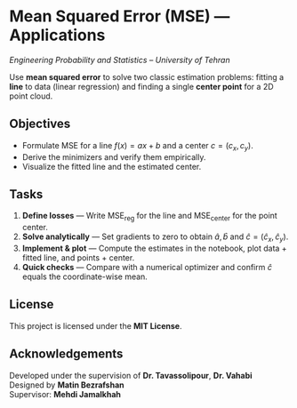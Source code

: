 ﻿
# Mean Squared Error (MSE) — Applications

_Engineering Probability and Statistics – University of Tehran_

Use **mean squared error** to solve two classic estimation problems: fitting a **line** to data (linear regression) and finding a single **center point** for a 2D point cloud.

## Objectives
- Formulate MSE for a line $f(x)=ax+b$ and a center $c=(c_x,c_y)$.
- Derive the minimizers and verify them empirically.
- Visualize the fitted line and the estimated center.

## Tasks
1. **Define losses** — Write $\mathrm{MSE}_{\text{reg}}$ for the line and $\mathrm{MSE}_{\text{center}}$ for the point center.  
2. **Solve analytically** — Set gradients to zero to obtain $\hat a,\hat b$ and $\hat c=(\hat c_x,\hat c_y)$.  
3. **Implement & plot** — Compute the estimates in the notebook, plot data + fitted line, and points + center.  
4. **Quick checks** — Compare with a numerical optimizer and confirm $\hat c$ equals the coordinate-wise mean.

## License
This project is licensed under the **MIT License**.

## Acknowledgements
Developed under the supervision of **Dr. Tavassolipour**, **Dr. Vahabi**  
Designed by **Matin Bezrafshan**  
Supervisor: **Mehdi Jamalkhah**

